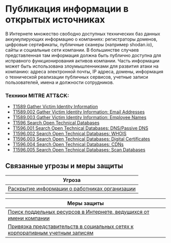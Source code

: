 # Публикация информации в открытых источниках

В Интернете множество свободно доступных технических баз данных аккумулирующих информацию о компаниях: регистраторы доменов, цифровые сертификаты, публичные сканеры (например shodan.io), сайты и социальные сети компании.
В большинстве случаев представленная там информация должна быть публично доступна для исправного функционирования активов компании.
Часть информации может быть использована злоумышленниками для развития атаки на компанию: адреса электронной почты, IP адреса, домены, информация о технической реализации публичных сервисов, учетные записи пользователей, имена и должности сотрудников.

### Техники MITRE ATT&CK:
+ [T1589 Gather Victim Identity Information](https://attack.mitre.org/techniques/T1589/)
+ [T1589.002 Gather Victim Identity Information: Email Addresses](https://attack.mitre.org/techniques/T1589/002/)
+ [T1589.003 Gather Victim Identity Information: Employee Names](https://attack.mitre.org/techniques/T1589/003/)
+ [T1596 Search Open Technical Databases](https://attack.mitre.org/techniques/T1596/)
+ [T1596.001 Search Open Technical Databases: DNS/Passive DNS](https://attack.mitre.org/techniques/T1596/001/)
+ [T1596.002 Search Open Technical Databases: WHOIS](https://attack.mitre.org/techniques/T1596/002/)
+ [T1596.003 Search Open Technical Databases: Digital Certificates](https://attack.mitre.org/techniques/T1596/003/)
+ [T1596.004 Search Open Technical Databases: CDNs](https://attack.mitre.org/techniques/T1596/004/)
+ [T1596.005 Search Open Technical Databases: Scan Databases](https://attack.mitre.org/techniques/T1596/005/)

## Связанные угрозы и меры защиты
|Угроза|
|-|
|[Раскрытие информации о работниках организации](/vkr/threats/page12)|

|Меры защиты|
|--------|
|[Поиск поддельных ресурсов в Интернете, ведущихся от имени компании](/vkr/measures/page38)|
|[Привязка представительств в социальных сетях к корпоративным учетным записям](/vkr/measures/page37)|
